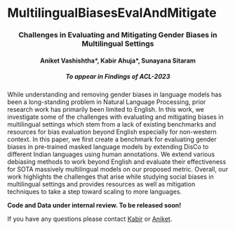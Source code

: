 # MultilingualBiasesEvalAndMitigate

<h3 align="center"> Challenges in Evaluating and Mitigating Gender Biases in Multilingual Settings </h3>

<h4 align="center"> Aniket Vashishtha*, Kabir Ahuja*, Sunayana Sitaram </h4>

<h5 align = "center"> <i>To appear in Findings of ACL-2023</i> </h5>

While understanding and removing gender biases in language models has been a long-standing problem in Natural Language Processing, prior research work has primarily been limited to English. In this work, we investigate some of the challenges with evaluating and mitigating biases in multilingual settings which stem from a lack of existing benchmarks and resources for bias evaluation beyond English especially for non-western context. In this paper, we first create a benchmark for evaluating gender biases in pre-trained masked language models by extending DisCo to different Indian languages using human annotations. We extend various debiasing methods to work beyond English and evaluate their effectiveness for SOTA massively multilingual models on our proposed metric. Overall, our work highlights the challenges that arise while studying social biases in multilingual settings and provides resources as well as mitigation techniques to take a step toward scaling to more languages.

**Code and Data under internal review. To be released soon!**

If you have any questions please contact [Kabir](mailto:kabirahuja2431@gmail.com) or [Aniket](mailto:aniketbbx@gmail.com).
